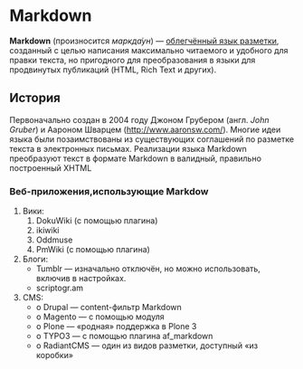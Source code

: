 # Markdown
**Markdown** (произносится *маркда́ун*) — [облегчённый язык разметки](https://ru.wikipedia.org/wiki/%D0%AF%D0%B7%D1%8B%D0%BA_%D1%80%D0%B0%D0%B7%D0%BC%D0%B5%D1%82%D0%BA%D0%B8#Облегчённые_языки_разметки), созданный с целью написания максимально читаемого и удобного для правки текста, но пригодного для преобразования в языки для продвинутых публикаций (HTML, Rich Text и других).
## История
Первоначально создан в 2004 году Джоном Грубером (англ. *John Gruber*) и Аароном Шварцем (http://www.aaronsw.com/). Многие идеи языка были позаимствованы из существующих соглашений по разметке текста в электронных письмах. Реализации языка Markdown преобразуют текст в формате Markdown в валидный, правильно построенный XHTML
### Веб-приложения,использующие Markdow
1. Вики:
     1. DokuWiki (с помощью плагина)
     2. ikiwiki
     3. Oddmuse
     4. PmWiki (с помощью плагина)
2. Блоги:
    -  Tumblr — изначально отключён, но можно использовать, включив в
     настройках.
    -  scriptogr.am
3. CMS:
    - o Drupal — content-фильтр Markdown
    - o Magento — с помощью модуля
    - o Plone — «родная» поддержка в Plone 3
    - o TYPO3 — с помощью плагина af_markdown
    - o RadiantCMS — один из видов разметки, доступный «из коробки»
